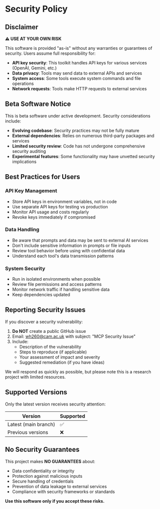 # Security Policy

## Disclaimer

**⚠️ USE AT YOUR OWN RISK**

This software is provided "as-is" without any warranties or guarantees of security. Users assume full responsibility for:

- **API key security**: This toolkit handles API keys for various services (OpenAI, Gemini, etc.)
- **Data privacy**: Tools may send data to external APIs and services
- **System access**: Some tools execute system commands and file operations
- **Network requests**: Tools make HTTP requests to external services

## Beta Software Notice

This is beta software under active development. Security considerations include:

- **Evolving codebase**: Security practices may not be fully mature
- **External dependencies**: Relies on numerous third-party packages and services
- **Limited security review**: Code has not undergone comprehensive security auditing
- **Experimental features**: Some functionality may have unvetted security implications

## Best Practices for Users

### API Key Management
- Store API keys in environment variables, not in code
- Use separate API keys for testing vs production
- Monitor API usage and costs regularly
- Revoke keys immediately if compromised

### Data Handling
- Be aware that prompts and data may be sent to external AI services
- Don't include sensitive information in prompts or file inputs
- Review tool behavior before using with confidential data
- Understand each tool's data transmission patterns

### System Security
- Run in isolated environments when possible
- Review file permissions and access patterns
- Monitor network traffic if handling sensitive data
- Keep dependencies updated

## Reporting Security Issues

If you discover a security vulnerability:

1. **Do NOT** create a public GitHub issue
2. Email: wh260@cam.ac.uk with subject: "MCP Security Issue"
3. Include:
   - Description of the vulnerability
   - Steps to reproduce (if applicable)
   - Your assessment of impact and severity
   - Suggested remediation (if you have ideas)

We will respond as quickly as possible, but please note this is a research project with limited resources.

## Supported Versions

Only the latest version receives security attention:

| Version | Supported |
|---------|-----------|
| Latest (main branch) | ✅ |
| Previous versions | ❌ |

## No Security Guarantees

This project makes **NO GUARANTEES** about:
- Data confidentiality or integrity
- Protection against malicious inputs
- Secure handling of credentials
- Prevention of data leakage to external services
- Compliance with security frameworks or standards

**Use this software only if you accept these risks.**